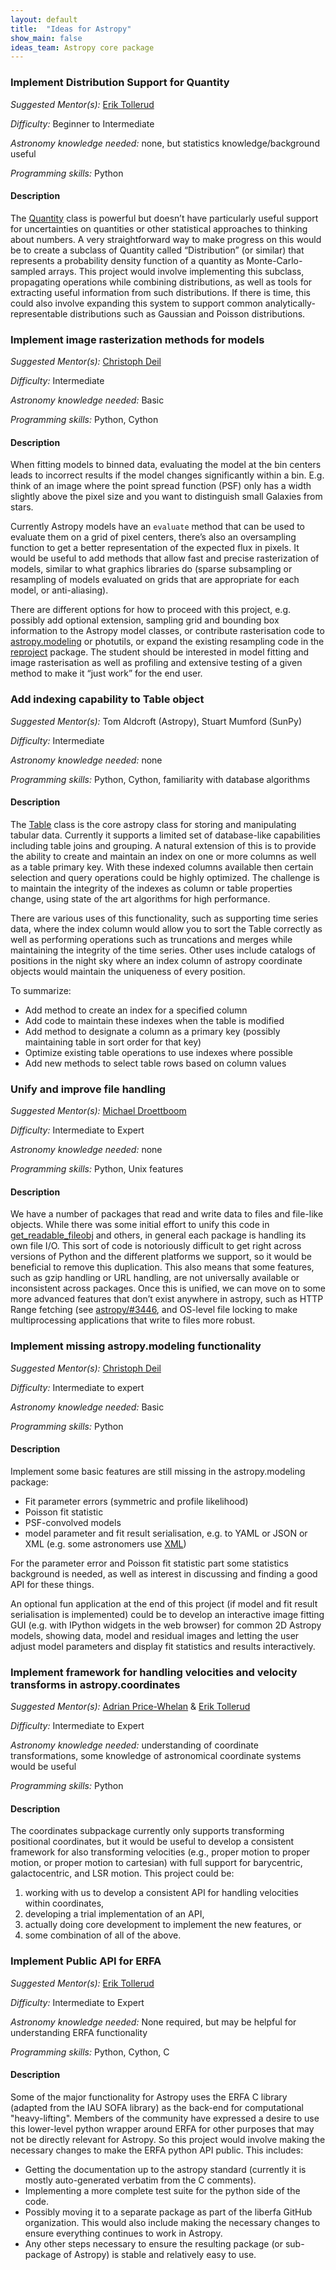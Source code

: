 ```yaml
---
layout: default
title:  "Ideas for Astropy"
show_main: false
ideas_team: Astropy core package
---
```


### Implement Distribution Support for Quantity

*Suggested Mentor(s):* [Erik Tollerud](http://github.com/eteq)

*Difficulty:* Beginner to Intermediate

*Astronomy knowledge needed:* none, but statistics knowledge/background useful

*Programming skills:* Python

#### Description

The [Quantity](http://docs.astropy.org/en/stable/units/index.html) class is
powerful but doesn’t have particularly useful support for uncertainties on
quantities or other statistical approaches to thinking about numbers. A very
straightforward way to make progress on this would be to create a subclass of
Quantity called “Distribution” (or similar) that represents a probability
density function of a quantity as Monte-Carlo-sampled arrays. This project would
involve implementing this subclass, propagating operations while combining
distributions, as well as tools for extracting useful information from such
distributions. If there is time, this could also involve expanding this system
to support common analytically-representable distributions such as Gaussian and
Poisson distributions.


### Implement image rasterization methods for models

*Suggested Mentor(s):* [Christoph Deil](http://github.com/cdeil)

*Difficulty:* Intermediate

*Astronomy knowledge needed:* Basic

*Programming skills:* Python, Cython

#### Description

When fitting models to binned data, evaluating the model at the bin centers leads to incorrect results if the model changes significantly within a bin. E.g. think of an image where the point spread function (PSF) only has a width slightly above the pixel size and you want to distinguish small Galaxies from stars.

Currently Astropy models have an ``evaluate`` method that can be used to
evaluate them on a grid of pixel centers, there’s also an oversampling function
to get a better representation of the expected flux in pixels. It would be
useful to add methods that allow fast and precise rasterization of models,
similar to what graphics libraries do (sparse subsampling or resampling of
models evaluated on grids that are appropriate for each model, or
anti-aliasing).

There are different options for how to proceed with this project, e.g. possibly
add optional extension, sampling grid and bounding box information to the
Astropy model classes, or contribute rasterisation code to
[astropy.modeling](http://docs.astropy.org/en/stable/modeling/index.html) or
photutils, or expand the existing resampling code in the
[reproject](https://github.com/astropy/reproject/) package. The student
should be interested in model fitting and image rasterisation as well as
profiling and extensive testing of a given method to make it “just work” for
the end user.

### Add indexing capability to Table object

*Suggested Mentor(s):* Tom Aldcroft (Astropy), Stuart Mumford (SunPy)

*Difficulty:* Intermediate

*Astronomy knowledge needed:* none

*Programming skills:* Python, Cython, familiarity with database algorithms

#### Description

The [Table](http://docs.astropy.org/en/stable/table/index.html) class is the
core astropy class for storing and manipulating tabular data.  Currently it
supports a limited set of database-like capabilities including table joins and
grouping.  A natural extension of this is to provide the ability to create and
maintain an index on one or more columns as well as a table primary key.  With
these indexed columns available then certain selection and query operations
could be highly optimized.  The challenge is to maintain the integrity of the
indexes as column or table properties change, using state of the art algorithms
for high performance.

There are various uses of this functionality, such as supporting
time series data, where the index column would allow you to sort the
Table correctly as well as performing operations such as truncations
and merges while maintaining the integrity of the time series.
Other uses include catalogs of positions in the night sky where an
index column of astropy coordinate objects would maintain the
uniqueness of every position.

To summarize:

- Add method to create an index for a specified column
- Add code to maintain these indexes when the table is modified
- Add method to designate a column as a primary key (possibly maintaining
  table in sort order for that key)
- Optimize existing table operations to use indexes where possible
- Add new methods to select table rows based on column values

### Unify and improve file handling

*Suggested Mentor(s):* [Michael Droettboom](http://github.com/mdboom)

*Difficulty:* Intermediate to Expert

*Astronomy knowledge needed:* none

*Programming skills:* Python, Unix features

#### Description

We have a number of packages that read and write data to files and file-like
objects. While there was some initial effort to unify this code in
[get_readable_fileobj](http://docs.astropy.org/en/stable/api/astropy.utils.data.get_readable_fileobj.html#astropy.utils.data.get_readable_fileobj) and others, in general each package
is handling its own file I/O. This sort of code is notoriously difficult to get
right across versions of Python and the different platforms we support, so it
would be beneficial to remove this duplication. This also means that some
features, such as gzip handling or URL handling, are not universally available
or inconsistent across packages. Once this is unified, we can move on to some
more advanced features that don’t exist anywhere in astropy, such as HTTP Range
fetching (see [astropy/#3446](https://github.com/astropy/astropy/issues/3446),
and OS-level file locking to make multiprocessing applications that write to
files more robust.

### Implement missing astropy.modeling functionality

*Suggested Mentor(s):* [Christoph Deil](http://github.com/cdeil)

*Difficulty:* Intermediate to expert

*Astronomy knowledge needed:* Basic

*Programming skills:* Python

#### Description

Implement some basic features are still missing in the astropy.modeling package:

* Fit parameter errors (symmetric and profile likelihood)
* Poisson fit statistic
* PSF-convolved models
* model parameter and fit result serialisation, e.g. to YAML or JSON or XML (e.g. some astronomers use [XML](http://fermi.gsfc.nasa.gov/ssc/data/analysis/scitools/source_models.html))

For the parameter error and Poisson fit statistic part some statistics background is needed, as well as interest in discussing and finding a good API for these things.

An optional fun application at the end of this project (if model and fit result serialisation is implemented) could be to develop an interactive image fitting GUI (e.g. with IPython widgets in the web browser) for common 2D Astropy models, showing data, model and residual images and letting the user adjust model parameters and display fit statistics and results interactively.

### Implement framework for handling velocities and velocity transforms in astropy.coordinates

*Suggested Mentor(s):* [Adrian Price-Whelan](http://github.com/adrn) & [Erik Tollerud](http://github.com/eteq)

*Difficulty:* Intermediate to Expert

*Astronomy knowledge needed:* understanding of coordinate transformations, some knowledge of astronomical coordinate systems would be useful

*Programming skills:* Python

#### Description

The coordinates subpackage currently only supports transforming positional
coordinates, but it would be useful to develop a consistent framework for also
transforming velocities (e.g., proper motion to proper motion, or proper motion
to cartesian) with full support for barycentric, galactocentric, and LSR
motion. This project could be:

1. working with us to develop a consistent API for handling velocities within coordinates,
2. developing a trial implementation of an API,
3. actually doing core development to implement the new features, or 
4. some combination of all of the above. 

### Implement Public API for ERFA

*Suggested Mentor(s):* [Erik Tollerud](http://github.com/eteq)

*Difficulty:* Intermediate to Expert

*Astronomy knowledge needed:* None required, but may be helpful for understanding ERFA functionality

*Programming skills:* Python, Cython, C

#### Description

Some of the major functionality for Astropy uses the ERFA C library (adapted from the IAU SOFA library) as the back-end for
computational "heavy-lifting".  Members of the community have expressed a desire to use this lower-level python wrapper
around ERFA for other purposes that may not be directly relevant for Astropy.  So this project would involve making the
necessary changes to make the ERFA python API public.  This includes:

* Getting the documentation up to the astropy standard (currently it is mostly auto-generated verbatim from the C comments).
* Implementing a more complete test suite for the python side of the code.
* Possibly moving it to a separate package as part of the liberfa GitHub organization.  This would also include making the necessary
  changes to ensure everything continues to work in Astropy.
* Any other steps necessary to ensure the resulting package (or sub-package of Astropy) is stable and relatively easy to use.

